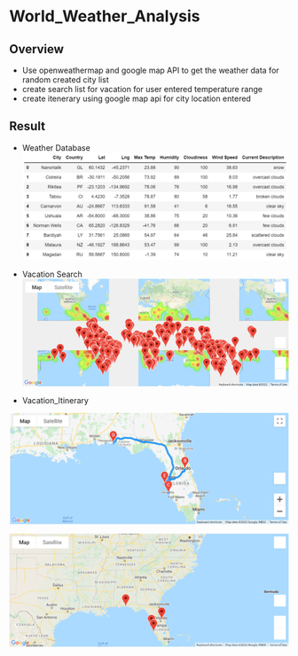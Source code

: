 # World_Weather_Analysis

## Overview
- Use openweathermap and google map API to get the weather data for random created city list
- create search list for vacation for user entered temperature range
- create itenerary using google map api for city location entered

## Result
- Weather Database 
![weather_database.png](Weather_Database/weather_database.png)  

- Vacation Search
![WeatherPy_vacation_map.png](Vacation_Search/WeatherPy_vacation_map.png)  

- Vacation_Itinerary

![WeatherPy_travel_map.png](Vacation_Itinerary/WeatherPy_travel_map.png)  

![WeatherPy_travel_map_markers.png](Vacation_Itinerary/WeatherPy_travel_map_markers.png)  
